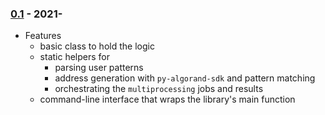 ### [0.1](https://github.com/nxet/algovanity/releases/tag/0.1) - 2021-
- Features
  - basic class to hold the logic
  - static helpers for
    - parsing user patterns
    - address generation with `py-algorand-sdk` and pattern matching
    - orchestrating the `multiprocessing` jobs and results
  - command-line interface that wraps the library's main function
